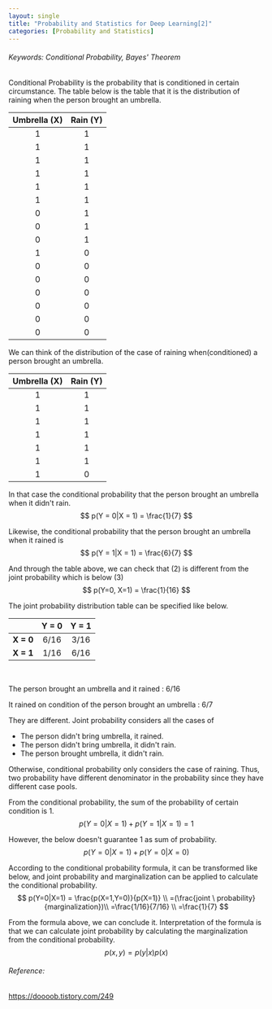 ```yaml
---
layout: single
title: "Probability and Statistics for Deep Learning[2]"
categories: [Probability and Statistics]
---
```


###### Keywords: Conditional Probability, Bayes' Theorem



Conditional Probability is the probability that is conditioned in certain circumstance. The table below is the table that it is the distribution of raining when the person brought an umbrella.

| Umbrella (X) | Rain (Y) |
| :----------: | :------: |
|      1       |    1     |
|      1       |    1     |
|      1       |    1     |
|      1       |    1     |
|      1       |    1     |
|      1       |    1     |
|      0       |    1     |
|      0       |    1     |
|      0       |    1     |
|      1       |    0     |
|      0       |    0     |
|      0       |    0     |
|      0       |    0     |
|      0       |    0     |
|      0       |    0     |
|      0       |    0     |



We can think of the distribution of the case of raining when(conditioned) a person brought an umbrella.

| Umbrella (X) | Rain (Y) |
| :----------: | :------: |
|      1       |    1     |
|      1       |    1     |
|      1       |    1     |
|      1       |    1     |
|      1       |    1     |
|      1       |    1     |
|      1       |    0     |



In that case the conditional probability that the person brought an umbrella when it didn't rain.
$$
p(Y = 0|X = 1) = \frac{1}{7}
$$



Likewise, the conditional probability that the person brought an umbrella when it rained is 
$$
p(Y = 1|X = 1) = \frac{6}{7}
$$



And through the table above, we can check that (2) is different from the joint probability which is below (3) 
$$
p(Y=0, X=1) = \frac{1}{16}
$$


The joint probability distribution table can be specified like below.

|           | Y = 0 | Y = 1 |
| :-------: | :---: | :---: |
| **X = 0** | 6/16  | 3/16  |
| **X = 1** | 1/16  | 6/16  |

​	



The person brought an umbrella and it rained                   : 6/16

It rained on condition of the person brought an umbrella  : 6/7

They are different. Joint probability considers all the cases of

- The person didn't bring umbrella, it rained.
-  The person didn't bring umbrella, it didn't rain.
-  The person brought umbrella, it didn't rain.



Otherwise, conditional probability only considers the case of raining. Thus, two probability have different denominator in the probability since they have different case pools.





From the conditional probability, the sum of the probability of certain condition is 1.
$$
p(Y=0|X=1)+p(Y=1|X=1)=1
$$


However, the below doesn't guarantee 1 as sum of probability.
$$
p(Y=0|X=1)+p(Y=0|X=0)
$$




According to the conditional probability formula, it can be transformed like below, and joint probability and marginalization can be applied to calculate the conditional probability.
$$
p(Y=0|X=1) = \frac{p(X=1,Y=0)}{p(X=1)} \\
=(\frac{joint \ probability}{marginalization})\\
=\frac{1/16}{7/16} \\
=\frac{1}{7}
$$


From the formula above, we can conclude it. Interpretation of the formula is that we can calculate joint probability by calculating the marginalization from the conditional probability.
$$
p(x,y) = p(y|x)p(x)
$$


###### Reference:

https://doooob.tistory.com/249

